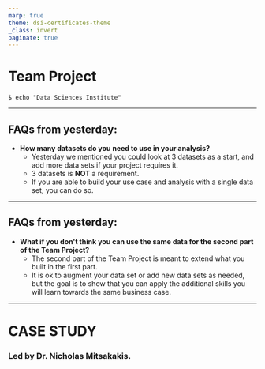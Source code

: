 ```yaml
---
marp: true
theme: dsi-certificates-theme
_class: invert
paginate: true
---
```


# Team Project
```
$ echo "Data Sciences Institute"
```
---

## FAQs from yesterday:

* **How many datasets do you need to use in your analysis?**
    * Yesterday we mentioned you could look at 3 datasets as a start, and add more data sets if your project requires it.
    * 3 datasets is **NOT** a requirement.
    * If you are able to build your use case and analysis with a single data set, you can do so.

---

## FAQs from yesterday:

* **What if you don't think you can use the same data for the second part of the Team Project?**
    * The second part of the Team Project is meant to extend what you built in the first part.
    * It is ok to augment your data set or add new data sets as needed, but the goal is to show that you can apply the additional skills you will learn towards the same business case.

---

# CASE STUDY

### Led by Dr. Nicholas Mitsakakis.